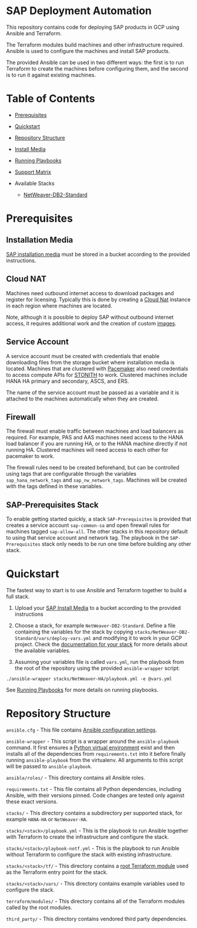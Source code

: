 # SAP Deployment Automation

This repository contains code for deploying SAP products in GCP using Ansible and Terraform.

The Terraform modules build machines and other infrastructure required. Ansible is used to configure the machines and install SAP products.

The provided Ansible can be used in two different ways: the first is to run Terraform to create the machines before configuring them, and the second is to run it against existing machines.

# Table of Contents

* [Prerequisites](#prerequisites)

* [Quickstart](#quickstart)

* [Repository Structure](#repository-structure)

* [Install Media](./docs/install-media.md)

* [Running Playbooks](./docs/running-playbooks.md)

* [Support Matrix](./docs/support-matrix.md)

* Available Stacks

  * [NetWeaver-DB2-Standard](./docs/stacks/netweaver-db2-standard.md)

# Prerequisites

## Installation Media

[SAP installation media](./docs/install-media.md) must be stored in a bucket according to the provided instructions.

## Cloud NAT

Machines need outbound internet access to download packages and register for licensing. Typically this is done by creating a [Cloud Nat](https://cloud.google.com/nat/docs/overview) instance in each region where machines are located.

Note, although it is possible to deploy SAP without outbound internet access, it requires additional work and the creation of custom [images](https://cloud.google.com/compute/docs/images).

## Service Account

A service account must be created with credentials that enable downloading files from the storage bucket where installation media is located. Machines that are clustered with [Pacemaker](https://wiki.clusterlabs.org/wiki/Pacemaker) also need credentials to access compute APIs for [STONITH](https://clusterlabs.org/pacemaker/doc/crm_fencing.html) to work. Clustered machines include HANA HA primary and secondary, ASCS, and ERS.

The name of the service account must be passed as a variable and it is attached to the machines automatically when they are created.

## Firewall

The firewall must enable traffic between machines and load balancers as required. For example, PAS and AAS machines need access to the HANA load balancer if you are running HA, or to the HANA machine directly if not running HA. Clustered machines will need access to each other for pacemaker to work.

The firewall rules need to be created beforehand, but can be controlled using tags that are configurable through the variables `sap_hana_network_tags` and `sap_nw_network_tags`. Machines will be created with the tags defined in these variables.

## SAP-Prerequisites Stack

To enable getting started quickly, a stack `SAP-Prerequisites` is provided that creates a service account `sap-common-sa` and open firewall rules for machines tagged `sap-allow-all`. The other stacks in this repository default to using that service account and network tag. The playbook in the `SAP-Prerequisites` stack only needs to be run one time before building any other stack.

# Quickstart

The fastest way to start is to use Ansible and Terraform together to build a full stack.

1. Upload your [SAP Install Media](./docs/install-media.md) to a bucket according to the provided instructions

2. Choose a stack, for example `NetWeaver-DB2-Standard`. Define a file containing the variables for the stack by copying `stacks/NetWeaver-DB2-Standard/vars/deploy-vars.yml` and modifying it to work in your GCP project. Check the [documentation for your stack](./docs/stacks) for more details about the available variables.

3. Assuming your variables file is called `vars.yml`, run the playbook from the root of the repository using the provided `ansible-wrapper` script:

```
./ansible-wrapper stacks/NetWeaver-HA/playbook.yml -e @vars.yml
```

See [Running Playbooks](./docs/running-playbooks.md) for more details on running playbooks.

# Repository Structure

`ansible.cfg` - This file contains [Ansible configuration settings](https://docs.ansible.com/ansible/latest/reference_appendices/config.html).

`ansible-wrapper` - This script is a wrapper around the `ansible-playbook` command. It first ensures a [Python virtual environment](https://docs.python.org/3/tutorial/venv.html) exist and then installs all of the dependencies from `requirements.txt` into it before finally running `ansible-playbook` from the virtualenv. All arguments to this script will be passed to `ansible-playbook`.

`ansible/roles/` - This directory contains all Ansible roles.

`requirements.txt` - This file contains all Python dependencies, including Ansible, with their versions pinned. Code changes are tested only against these exact versions.

`stacks/` - This directory contains a subdirectory per supported stack, for example `HANA-HA` or `NetWeaver-HA`.

`stacks/<stack>/playbook.yml` - This is the playbook to run Ansible together with Terraform to create the infrastructure and configure the stack.

`stacks/<stack>/playbook-notf.yml` - This is the playbook to run Ansible without Terraform to configure the stack with existing infrastructure.

`stacks/<stack>/tf/` - This directory contains a [root Terraform module](https://www.terraform.io/language/modules#the-root-module) used as the Terraform entry point for the stack.

`stacks/<stack>/vars/` - This directory contains example variables used to configure the stack.

`terraform/modules/` - This directory contains all of the Terraform modules called by the root modules.

`third_party/` - This directory contains vendored third party dependencies.
